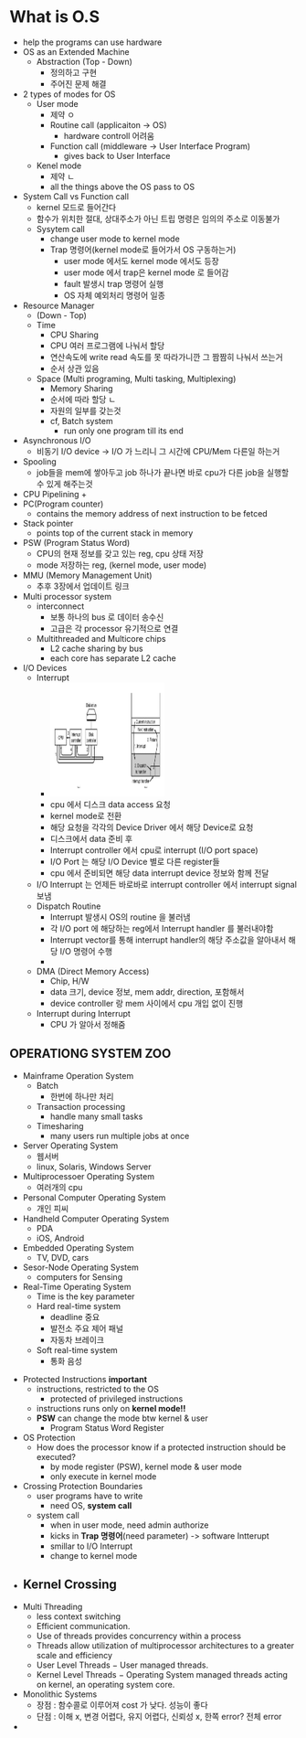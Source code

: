 # What is O.S
- help the programs can use hardware
- OS as an Extended Machine
    + Abstraction (Top - Down)
        - 정의하고 구현
        - 주어진 문제 해결
- 2 types of modes for OS
    + User mode
        - 제약 ㅇ
        - Routine call (applicaiton -> OS)
            + hardware controll 어려움
        - Function call (middleware -> User Interface Program)
            + gives back to User Interface
    + Kenel mode
        - 제약 ㄴ
        - all the things above the OS pass to OS
- System Call vs Function call
    + kernel 모드로 들어간다
    + 함수가 위치한 절대, 상대주소가 아닌 트립 명령은 임의의 주소로 이동불가
    - Sysytem call
        + change user mode to kernel mode
        + Trap 명령어(kernel mode로 들어가서 OS 구동하는거)
            - user mode 에서도 kernel mode 에서도 등장
            - user mode 에서 trap은 kernel mode 로 들어감
            - fault 발생시 trap 명령어 실행
            - OS 자체 예외처리 명령어 일종
- Resource Manager
    + (Down - Top)
    + Time
        - CPU Sharing
        - CPU 여러 프로그램에 나눠서 할당
        - 연산속도에 write read 속도를 못 따라가니깐 그 짬짬히 나눠서 쓰는거
        - 순서 상관 있음
    + Space (Multi programing, Multi tasking, Multiplexing)
        - Memory Sharing
        - 순서에 따라 할당 ㄴ
        - 자원의 일부를 갖는것
        - cf, Batch system
            + run only one program till its end
- Asynchronous I/O
    - 비동기 I/O device -> I/O 가 느리니 그 시간에 CPU/Mem 다른일 하는거
- Spooling
    + job들을 mem에 쌓아두고 job 하나가 끝나면 바로 cpu가 다른 job을 실행할 수 있게 해주는것
- CPU Pipelining
    + 
- PC(Program counter)
    + contains the memory address of next instruction to be fetced
- Stack pointer 
    + points top of the current stack in memory
- PSW (Program Status Word)
    + CPU의 현재 정보를 갖고 있는 reg, cpu 상태 저장
    + mode 저장하는 reg, (kernel mode, user mode)
- MMU (Memory Management Unit)
    + 추후 3장에서 업데이트 링크
- Multi processor system
    + interconnect 
        - 보통 하나의 bus 로 데이터 송수신
        - 고급은 각 processor 유기적으로 연결
    + Multithreaded and Multicore chips
        - L2 cache sharing by bus
        - each core has separate L2 cache
- I/O Devices
    + Interrupt
        + <img width="200" height="200" src="./os_img/io_devices_sequence.png"></img>
        + cpu 에서 디스크 data access 요청
        + kernel mode로 전환
        + 해당 요청을 각각의 Device Driver 에서 해당 Device로 요청
        + 디스크에서 data 준비 후
        + Interrupt controller 에서 cpu로 interrupt (I/O port space)
        + I/O Port 는 해당 I/O Device 별로 다른 register들
        + cpu 에서 준비되면 해당 data interrupt device 정보와 함께 전달
    + I/O Interrupt 는 언제든 바로바로 interrupt controller 에서 interrupt signal 보냄
    + Dispatch Routine
        + Interrupt 발생시 OS의 routine 을 불러냄
        + 각 I/O port 에 해당하는 reg에서 Interrupt handler 를 불러내야함
        + Interrupt vector를 통해 interrupt handler의 해당 주소값을 알아내서 해당 I/O 명령어 수행
        + 
    + DMA (Direct Memory Access)
        + Chip, H/W
        + data 크기, device 정보, mem addr, direction, 포함해서 
        + device controller 랑 mem 사이에서 cpu 개입 없이 진행
    + Interrupt during Interrupt
        + CPU 가 알아서 정해줌
## OPERATIONG SYSTEM ZOO
- Mainframe Operation System
    + Batch 
        + 한번에 하나만 처리
    + Transaction processing
        + handle many small tasks
    + Timesharing
        + many users run multiple jobs at once
- Server Operating System
    + 웹서버
    + linux, Solaris, Windows Server
- Multiprocessoer Operating System
    + 여러개의 cpu
- Personal Computer Operating System
    + 개인 피씨
- Handheld Computer Operating System
    + PDA
    + iOS, Android
- Embedded Operating System
    + TV, DVD, cars
- Sesor-Node Operating System
    + computers for Sensing
- Real-Time Operating System
    + Time is the key parameter
    + Hard real-time system
        - deadline 중요
        - 발전소 주요 제어 패널
        - 자동차 브레이크 
    + Soft real-time system
        - 통화 음성
<!-- ## OS CONCEPT
- Processes
    - program which running
    - has its own **address space**
    - a process includes the execution **context**
    - OS 의 process table 에 저장
    - process 간 교류는 무조건 OS 통해서만
- Memory management
    - programs must be stored in mem to execute
    - OS -> allocate mem space for programs
    - Virtual mem systems (through **page talbe**)
    - mem size allocate (a policy decision by OS)
- File Systems
    - file : long-term storage unit
    - File system operations
        - provide higher level services
    
- I/O 
    - through OS kernel
    - OS provides a standard interface btw **programs** & devices
    - 


    for final semester --> 

- Protected Instructions **important**
    - instructions, restricted to the OS
        - protected of privileged instructions
    - instructions runs only on **kernel mode!!**
    - **PSW** can change the mode btw kernel & user
        + Program Status Word Register
- OS Protection
    - How does the processor know if a protected instruction should be executed?
        - by mode register (PSW), kernel mode & user mode
        - only execute in kernel mode
- Crossing Protection Boundaries
    - user programs have to write
        + need OS, **system call**
    - system call
        - when in user mode, need admin authorize
        - kicks in **Trap 명령어**(need parameter) -> software Intterupt
        - smillar to I/O Interrupt
        - change to kernel mode
- Kernel Crossing
    - 
* Multi Threading
    - less context switching
    - Efficient communication.
    - Use of threads provides concurrency within a process
    - Threads allow utilization of multiprocessor architectures to a greater scale and efficiency
    - User Level Threads − User managed threads.
    - Kernel Level Threads − Operating System managed threads acting on kernel, an operating system core.
* Monolithic Systems
    - 장점 : 함수콜로 이루어져 cost 가 낮다. 성능이 좋다
    - 단점 : 이해 x, 변경 어렵다, 유지 어렵다, 신뢰성 x, 한쪽 error? 전체 error
* 